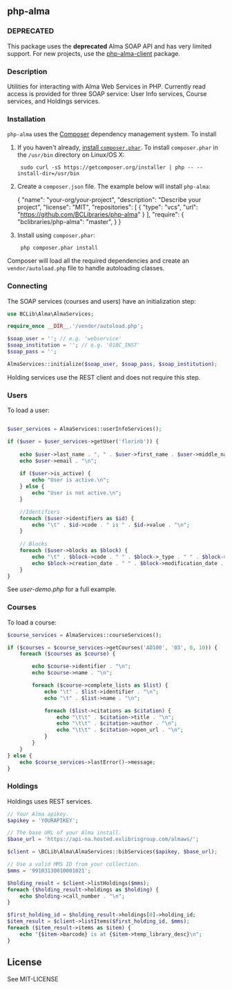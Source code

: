 ## php-alma

### DEPRECATED

This package uses the **deprecated** Alma SOAP API and has very limited support. For new projects, use the [php-alma-client](https://github.com/scriptotek/php-alma-client) package.

### Description

Utilities for interacting with Alma Web Services in PHP. Currently read access is provided for three SOAP service: User Info services, Course services, and Holdings services. 

### Installation

`php-alma` uses the [Composer](http://getcomposer.org/) dependency management system. To install 

1. If you haven't already, [install `composer.phar`](http://getcomposer.org/doc/00-intro.md#installation-nix). To install `composer.phar` in the `/usr/bin` directory on Linux/OS X:
 
		sudo curl -sS https://getcomposer.org/installer | php -- --install-dir=/usr/bin

2. Create a `composer.json` file. The example below will install `php-alma`:

	{
	  "name": "your-org/your-project",
	  "description": "Describe your project",
	  "license": "MIT",
	  "repositories": [
		{
		  "type": "vcs",
		  "url": "https://github.com/BCLibraries/php-alma"
		}
	  ],
	  "require": {
		"bclibraries/php-alma": "master",
	  }
	}
       
3. Install using `composer.phar`:

		php composer.phar install


Composer will load all the required dependencies and create an `vendor/autoload.php` file to handle autoloading classes.

### Connecting

The SOAP services (courses and users) have an initialization step:

```php
use BCLib\Alma\AlmaServices;

require_once __DIR__.'/vendor/autoload.php';

$soap_user = ''; // e.g. 'webservice'
$soap_institution = ''; // e.g. '01BC_INST'
$soap_pass = '';

AlmaServices::initialize($soap_user, $soap_pass, $soap_institution);
```

Holding services use the REST client and does not require this step.

### Users 

To load a user:

```php

$user_services = AlmaServices::userInfoServices();

if ($user = $user_services->getUser('florinb')) {
    
    echo $user->last_name . ", " . $user->first_name . $user->middle_name . "\n";
    echo $user->email . "\n";
    
    if ($user->is_active) {
        echo "User is active.\n";
    } else {
        echo "User is not active.\n";
    }

    //Identifiers
    foreach ($user->identifiers as $id) {
        echo "\t" . $id->code . " is " . $id->value . "\n";
    }
    
    // Blocks
    foreach ($user->blocks as $block) {
        echo "\t" . $block->code . " " . $block->_type . " " . $block->status . " ";
        echo $block->creation_date . " " . $block->modification_date . "\n";
    }
}
```

See *user-demo.php* for a full example.

### Courses

To load a course:

```php
$course_services = AlmaServices::courseServices();

if ($courses = $course_services->getCourses('AD100', '03', 0, 10)) {
    foreach ($courses as $course) {

        echo $course->identifier . "\n";
        echo $course->name . "\n";

        foreach ($course->complete_lists as $list) {
            echo "\t" . $list->identifier . "\n";
            echo "\t" . $list->name . "\n";

            foreach ($list->citations as $citation) {
                echo "\t\t" . $citation->title . "\n";
                echo "\t\t" . $citation->author . "\n";
                echo "\t\t" . $citation->open_url . "\n";
            }
        }
    }
} else {
    echo $course_services->lastError()->message;
}
```

### Holdings

Holdings uses REST services.

```php
// Your Alma apikey.
$apikey = 'YOURAPIKEY';

// The base URL of your Alma install.
$base_url = 'https://api-na.hosted.exlibrisgroup.com/almaws/';

$client = \BCLib\Alma\AlmaServices::bibServices($apikey, $base_url);

// Use a valid MMS ID from your collection.
$mms = '99103130010001021';

$holding_result = $client->listHoldings($mms);
foreach ($holding_result->holdings as $holding) {
    echo $holding->call_number . "\n";
}

$first_holding_id = $holding_result->holdings[0]->holding_id;
$item_result = $client->listItems($first_holding_id, $mms);
foreach ($item_result->items as $item) {
    echo "{$item->barcode} is at {$item->temp_library_desc}\n";
}
```

## License

See MIT-LICENSE